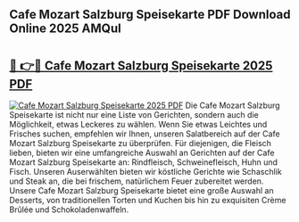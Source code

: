## Cafe Mozart Salzburg Speisekarte PDF Download Online 2025 AMQul

# <h2><a href="http://gc6rja.nevu.top/?p=Cafe+Mozart+Salzburg+Speisekarte">🔗 👉🔴 Cafe Mozart Salzburg Speisekarte 2025 PDF</a></h2>

[![Cafe Mozart Salzburg Speisekarte 2025 PDF](https://i.imgur.com/dBaPXMq.png)](http://gc6rja.nevu.top/?p=Cafe+Mozart+Salzburg+Speisekarte)
Die Cafe Mozart Salzburg Speisekarte ist nicht nur eine Liste von Gerichten, sondern auch die Möglichkeit, etwas Leckeres zu wählen. Wenn Sie etwas Leichtes und Frisches suchen, empfehlen wir Ihnen, unseren Salatbereich auf der Cafe Mozart Salzburg Speisekarte zu überprüfen. Für diejenigen, die Fleisch lieben, bieten wir eine umfangreiche Auswahl an Gerichten auf der Cafe Mozart Salzburg Speisekarte an: Rindfleisch, Schweinefleisch, Huhn und Fisch. Unseren Auserwählten bieten wir köstliche Gerichte wie Schaschlik und Steak an, die bei frischem, natürlichem Feuer zubereitet werden. Unsere Cafe Mozart Salzburg Speisekarte bietet eine große Auswahl an Desserts, von traditionellen Torten und Kuchen bis hin zu exquisiten Crème Brûlée und Schokoladenwaffeln.
